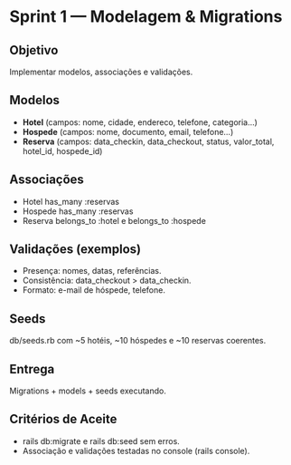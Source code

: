 # Sprint 1 — Modelagem & Migrations

## Objetivo
Implementar modelos, associações e validações.

## Modelos

- **Hotel** (campos: nome, cidade, endereco, telefone, categoria…)
- **Hospede** (campos: nome, documento, email, telefone…)
- **Reserva** (campos: data_checkin, data_checkout, status, valor_total, hotel_id, hospede_id)

## Associações

- Hotel has_many :reservas
- Hospede has_many :reservas
- Reserva belongs_to :hotel e belongs_to :hospede

## Validações (exemplos)

- Presença: nomes, datas, referências.
- Consistência: data_checkout > data_checkin.
- Formato: e-mail de hóspede, telefone.

## Seeds

db/seeds.rb com ~5 hotéis, ~10 hóspedes e ~10 reservas coerentes.

## Entrega
Migrations + models + seeds executando.

## Critérios de Aceite

- rails db:migrate e rails db:seed sem erros.
- Associação e validações testadas no console (rails console). 



